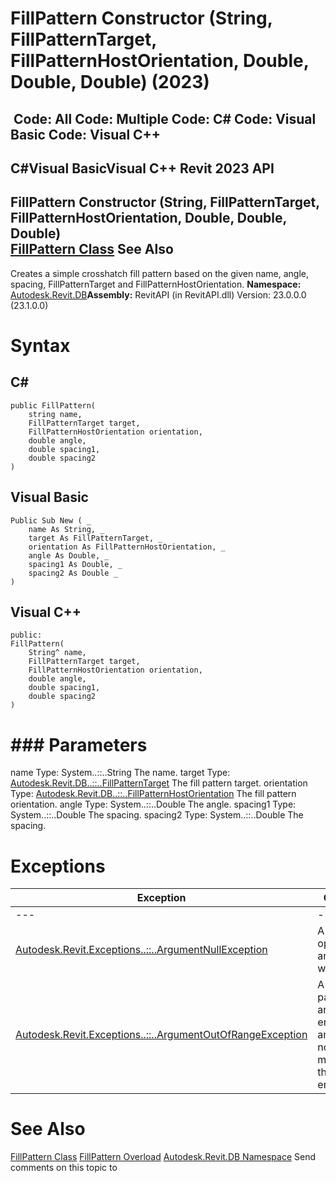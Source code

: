 # FillPattern Constructor (String, FillPatternTarget, FillPatternHostOrientation, Double, Double, Double) (2023)

﻿
 Code: All Code: Multiple Code: C# Code: Visual Basic Code: Visual C++   
---  
C#Visual BasicVisual C++
Revit 2023 API  
---  
FillPattern Constructor (String, FillPatternTarget, FillPatternHostOrientation, Double, Double, Double)  
[FillPattern Class](cc546ee9-ba80-c13d-4b74-8c0e2517bc28.md "FillPattern Class") See Also  
---  
Creates a simple crosshatch fill pattern based on the given name, angle, spacing, FillPatternTarget and FillPatternHostOrientation. 
**Namespace:** [Autodesk.Revit.DB](87546ba7-461b-c646-cbb1-2cb8f5bff8b2.md "Autodesk.Revit.DB Namespace")**Assembly:** RevitAPI (in RevitAPI.dll) Version: 23.0.0.0 (23.1.0.0)
# Syntax
C#  
---  
```text
public FillPattern(
	string name,
	FillPatternTarget target,
	FillPatternHostOrientation orientation,
	double angle,
	double spacing1,
	double spacing2
)
```
  
Visual Basic  
---  
```text
Public Sub New ( _
	name As String, _
	target As FillPatternTarget, _
	orientation As FillPatternHostOrientation, _
	angle As Double, _
	spacing1 As Double, _
	spacing2 As Double _
)
```
  
Visual C++  
---  
```text
public:
FillPattern(
	String^ name, 
	FillPatternTarget target, 
	FillPatternHostOrientation orientation, 
	double angle, 
	double spacing1, 
	double spacing2
)
```
  
# ### Parameters
name
    Type: System..::..String The name. 
target
    Type: [Autodesk.Revit.DB..::..FillPatternTarget](1ad95fb2-c693-47b3-e826-c726fd1a09b9.md "FillPatternTarget Enumeration") The fill pattern target. 
orientation
    Type: [Autodesk.Revit.DB..::..FillPatternHostOrientation](77580679-4563-f4f8-0253-af7215d4dea6.md "FillPatternHostOrientation Enumeration") The fill pattern orientation. 
angle
    Type: System..::..Double The angle. 
spacing1
    Type: System..::..Double The spacing. 
spacing2
    Type: System..::..Double The spacing. 
# Exceptions
| Exception | Condition |
| --- | --- |
| --- | --- |
| [Autodesk.Revit.Exceptions..::..ArgumentNullException](631e1424-60f4-929b-4e52-dda9dcd26316.md "ArgumentNullException Class") | A non-optional argument was null |
| [Autodesk.Revit.Exceptions..::..ArgumentOutOfRangeException](60f148c9-ece0-a6bb-4e12-bb4a9c8c8a24.md "ArgumentOutOfRangeException Class") | A value passed for an enumeration argument is not a member of that enumeration |

# See Also
[FillPattern Class](cc546ee9-ba80-c13d-4b74-8c0e2517bc28.md "FillPattern Class")
[FillPattern Overload](7a9baad5-dfa8-712c-3736-87d0f7ce8053.md "FillPattern Constructor")
[Autodesk.Revit.DB Namespace](87546ba7-461b-c646-cbb1-2cb8f5bff8b2.md "Autodesk.Revit.DB Namespace")
Send comments on this topic to 